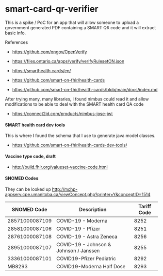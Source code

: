 # smart-card-qr-verifier

This is a spike / PoC for an app that will allow someone to upload a government generated PDF containing a SMART QR code 
and it will extract basic info.

References
* https://github.com/ongov/OpenVerify
* https://files.ontario.ca/apps/verify/verifyRulesetON.json

* https://smarthealth.cards/en/
* https://github.com/smart-on-fhir/health-cards
* https://github.com/smart-on-fhir/health-cards/blob/main/docs/index.md



After trying many, many libraries, I found nimbus could read it and allow modifications to be able to deal with the SMART health card QA code
* https://connect2id.com/products/nimbus-jose-jwt

#### SMART health card dev tools
This is where I found the schema that I use to generate java model classes.
* https://github.com/smart-on-fhir/health-cards-dev-tools/

#### Vaccine type code, draft
* http://build.fhir.org/valueset-vaccine-code.html

#### SNOMED Codes
They can be looked up http://mchp-appserv.cpe.umanitoba.ca/viewConcept.php?printer=Y&conceptID=1514

| SNOMED Code  | Description | Tariff Code |
| -----------  | ----------- | ----------- |
| 28571000087109 | COVID-19 - Moderna      | 8252 |
| 28581000087106 | COVID-19 - Pfizer       | 8251 |
| 28761000087108 | COVID-19 - Astra Zeneca | 8256 |
| 28951000087107 | COVID-19 - Johnson & Johnson / Janssen | 8255 |
| 33361000087101 | COVID19-Pfizer Pediatric | 8292 |
| MB8293 | COVID19-Moderna Half Dose | 8293 |